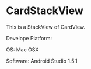 # CardStackView
This is a StackView of CardView.

Develope Platform:

OS: Mac OSX

Software: Android Studio 1.5.1
